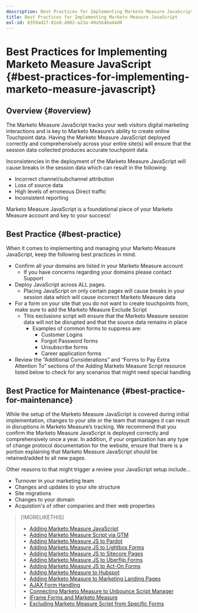 ```yaml
---
description: Best Practices for Implementing Marketo Measure JavaScript - Marketo Measure - Product Documentation
title: Best Practices for Implementing Marketo Measure JavaScript
exl-id: 0359ad27-81e8-4902-a23a-49a5646a44d0
---
```

# Best Practices for Implementing Marketo Measure JavaScript {#best-practices-for-implementing-marketo-measure-javascript}

## Overview {#overview}

The Marketo Measure JavaScript tracks your web visitors digital marketing interactions and is key to Marketo Measure’s ability to create online Touchpoint data. Having the Marketo Measure JavaScript deployed correctly and comprehensively across your entire site(s) will ensure that the session data collected produces accurate touchpoint data.

Inconsistencies in the deployment of the Marketo Measure JavaScript will cause breaks in the session data which can result in the following:

* Incorrect channel/subchannel attribution
* Loss of source data
* High levels of erroneous Direct traffic
* Inconsistent reporting

Marketo Measure JavaScript is a foundational piece of your Marketo Measure account and key to your success!

## Best Practice {#best-practice}

When it comes to implementing and managing your Marketo Measure JavaScript, keep the following best practices in mind.

* Confirm all your domains are listed in your Marketo Measure account
  * If you have concerns regarding your domains please contact Support
* Deploy JavaScript across ALL pages.
  * Placing JavaScript on only certain pages will cause breaks in your session data which will cause incorrect Marketo Measure data
* For a form on your site that you do not want to create touchpoints from, make sure to add the Marketo Measure Exclude Script
  * This exclusions script will ensure that the Marketo Measure session data will not be disrupted and that the source data remains in place
    * Examples of common forms to suppress are:
      * Customer Logins
      * Forgot Password forms
      * Unsubscribe forms
      * Career application forms
* Review the “Additional Considerations” and “Forms to Pay Extra Attention To” sections of the Adding Marketo Measure Script resource listed below to check for any scenarios that might need special handling

## Best Practice for Maintenance {#best-practice-for-maintenance}

While the setup of the Marketo Measure JavaScript is covered during initial implementation, changes to your site or the team that manages it can result in disruptions in Marketo Measure’s tracking. We recommend that you confirm the Marketo Measure JavaScript is deployed correctly and comprehensively once a year. In addition, if your organization has any type of change protocol documentation for the website, ensure that there is a portion explaining that Marketo Measure JavaScript should be retained/added to all new pages.

Other reasons to that might trigger a review your JavaScript setup include...

* Turnover in your marketing team
* Changes and updates to your site structure
* Site migrations
* Changes to your domain
* Acquistion's of other companies and their web properties

>[!MORELIKETHIS]
>
>* [Adding Marketo Measure JavaScript](/help/marketo-measure-tracking/setting-up-tracking/adding-marketo-measure-script.md)
>* [Adding Marketo Measure Script via GTM](/help/marketo-measure-tracking/setting-up-tracking/adding-marketo-measure-script-via-google-tag-manager.md)
>* [Adding Marketo Measure JS to Pardot](/help/marketo-measure-tracking/setting-up-tracking/adding-marketo-measure-script-to-different-form-providers/adding-marketo-measure-javascript-to-pardot.md)
>* [Adding Marketo Measure JS to Lightbox Forms](/help/marketo-measure-tracking/setting-up-tracking/adding-marketo-measure-script-to-different-form-providers/adding-marketo-measure-script-to-lightbox-forms.md)
>* [Adding Marketo Measure JS to Sitecore Pages](/help/marketo-measure-tracking/setting-up-tracking/adding-marketo-measure-script-to-different-form-providers/adding-marketo-measure-script-to-sitecore-pages.md)
>* [Adding Marketo Measure JS to Uberflip Forms](/help/marketo-measure-tracking/setting-up-tracking/adding-marketo-measure-script-to-different-form-providers/adding-marketo-measure-script-to-uberflip-forms.md)
>* [Adding Marketo Measure JS to Act-On Forms](/help/marketo-measure-tracking/setting-up-tracking/adding-marketo-measure-script-to-different-form-providers/adding-marketo-measure-to-act-on-forms.md)
>* [Adding Marketo Measure to Hubspot](/help/marketo-measure-tracking/setting-up-tracking/adding-marketo-measure-script-to-different-form-providers/adding-marketo-measure-to-hubspot.md)
>* [Adding Marketo Measure to Marketing Landing Pages](/help/marketo-measure-tracking/setting-up-tracking/adding-marketo-measure-script-to-different-form-providers/adding-marketo-measure-to-marketo-landing-pages.md)
>* [AJAX Form Handling](/help/marketo-measure-tracking/setting-up-tracking/adding-marketo-measure-script-to-different-form-providers/ajax-form-handling.md)
>* [Connecting Marketo Measure to Unbounce Script Manager](/help/marketo-measure-tracking/setting-up-tracking/adding-marketo-measure-script-to-different-form-providers/connecting-marketo-measure-to-unbounce-script-manager.md)
>* [IFrame Forms and Marketo Measure](/help/marketo-measure-tracking/setting-up-tracking/adding-marketo-measure-script-to-different-form-providers/iframe-forms-and-marketo-measure.md)
>* [Excluding Marketo Measure Script from Specific Forms](/help/marketo-measure-tracking/setting-up-tracking/excluding-marketo-measure-from-specific-forms.md)
